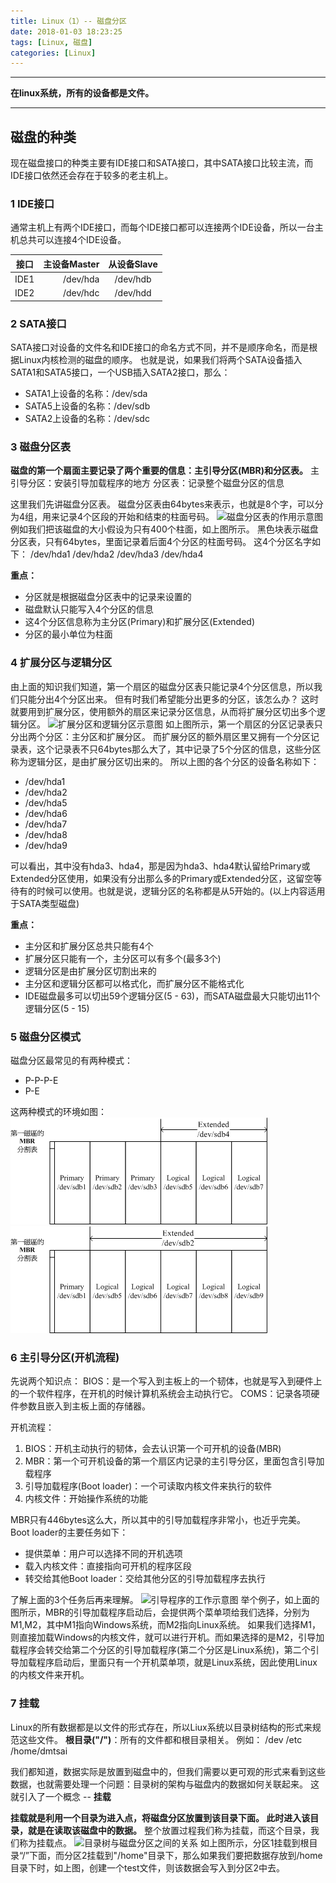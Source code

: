 ```yaml
---
title: Linux（1）-- 磁盘分区
date: 2018-01-03 18:23:25
tags: [Linux, 磁盘]
categories: [Linux]
---
```


------

**在linux系统，所有的设备都是文件。**

------

## 磁盘的种类

现在磁盘接口的种类主要有IDE接口和SATA接口，其中SATA接口比较主流，而IDE接口依然还会存在于较多的老主机上。

### 1 IDE接口
通常主机上有两个IDE接口，而每个IDE接口都可以连接两个IDE设备，所以一台主机总共可以连接4个IDE设备。

| 接口 | 主设备Master | 从设备Slave |
| --------   | -----:  | :----:  |
|IDE1|/dev/hda|/dev/hdb|
|IDE2|/dev/hdc|/dev/hdd|


### 2 SATA接口

SATA接口对设备的文件名和IDE接口的命名方式不同，并不是顺序命名，而是根据Linux内核检测的磁盘的顺序。
也就是说，如果我们将两个SATA设备插入SATA1和SATA5接口，一个USB插入SATA2接口，那么：

 - SATA1上设备的名称：/dev/sda
 - SATA5上设备的名称：/dev/sdb
 - SATA2上设备的名称：/dev/sdc

### 3 磁盘分区表
**磁盘的第一个扇面主要记录了两个重要的信息：主引导分区(MBR)和分区表。**
主引导分区：安装引导加载程序的地方
分区表：记录整个磁盘分区的信息

这里我们先讲磁盘分区表。
磁盘分区表由64bytes来表示，也就是8个字，可以分为4组，用来记录4个区段的开始和结束的柱面号码。
![磁盘分区表的作用示意图](/img/linux_1/p1.png)
例如我们把该磁盘的大小假设为只有400个柱面，如上图所示。
黑色块表示磁盘分区表，只有64bytes，里面记录着后面4个分区的柱面号码。
这4个分区名字如下：
/dev/hda1
/dev/hda2
/dev/hda3
/dev/hda4

**重点：**

 - 分区就是根据磁盘分区表中的记录来设置的
 - 磁盘默认只能写入4个分区的信息
 - 这4个分区信息称为主分区(Primary)和扩展分区(Extended)
 - 分区的最小单位为柱面

### 4 扩展分区与逻辑分区
由上面的知识我们知道，第一个扇区的磁盘分区表只能记录4个分区信息，所以我们只能分出4个分区出来。
但有时我们希望能分出更多的分区，该怎么办？
这时就要用到扩展分区，使用额外的扇区来记录分区信息，从而将扩展分区切出多个逻辑分区。
![扩展分区和逻辑分区示意图](/img/linux_1/p2.png)
如上图所示，第一个扇区的分区记录表只分出两个分区：主分区和扩展分区。
而扩展分区的额外扇区里又拥有一个分区记录表，这个记录表不只64bytes那么大了，其中记录了5个分区的信息，这些分区称为逻辑分区，是由扩展分区切出来的。
所以上图的各个分区的设备名称如下：

 - /dev/hda1
 - /dev/hda2
 - /dev/hda5
 - /dev/hda6
 - /dev/hda7
 - /dev/hda8
 - /dev/hda9

可以看出，其中没有hda3、hda4，那是因为hda3、hda4默认留给Primary或Extended分区使用，如果没有分出那么多的Primary或Extended分区，这留空等待有的时候可以使用。也就是说，逻辑分区的名称都是从5开始的。(以上内容适用于SATA类型磁盘)

**重点：**

 - 主分区和扩展分区总共只能有4个
 - 扩展分区只能有一个，主分区可以有多个(最多3个)
 - 逻辑分区是由扩展分区切割出来的
 - 主分区和逻辑分区都可以格式化，而扩展分区不能格式化
 - IDE磁盘最多可以切出59个逻辑分区(5 - 63)，而SATA磁盘最大只能切出11个逻辑分区(5 - 15)

### 5 磁盘分区模式
磁盘分区最常见的有两种模式：

 - P-P-P-E
 - P-E
 
这两种模式的环境如图：
![PPPE](/img/linux_1/PPPE.gif)
![PE](/img/linux_1/PE.gif)

### 6 主引导分区(开机流程)
先说两个知识点：
BIOS：是一个写入到主板上的一个韧体，也就是写入到硬件上的一个软件程序，在开机的时候计算机系统会主动执行它。
COMS：记录各项硬件参数且嵌入到主板上面的存储器。

开机流程：

 1. BIOS：开机主动执行的韧体，会去认识第一个可开机的设备(MBR)
 2. MBR：第一个可开机设备的第一个扇区内记录的主引导分区，里面包含引导加载程序
 3. 引导加载程序(Boot loader)：一个可读取内核文件来执行的软件
 4. 内核文件：开始操作系统的功能

MBR只有446bytes这么大，所以其中的引导加载程序非常小，也近乎完美。
Boot loader的主要任务如下：

 - 提供菜单：用户可以选择不同的开机选项
 - 载入内核文件：直接指向可开机的程序区段
 - 转交给其他Boot loader：交给其他分区的引导加载程序去执行
 
 了解上面的3个任务后再来理解。
![引导程序的工作示意图](/img/linux_1/p3.gif)
举个例子，如上面的图所示，MBR的引导加载程序启动后，会提供两个菜单项给我们选择，分别为M1,M2，其中M1指向Windows系统，而M2指向Linux系统。
如果我们选择M1，则直接加载Windows的内核文件，就可以进行开机。而如果选择的是M2，引导加载程序会转交给第二个分区的引导加载程序(第二个分区是Linux系统)，第二个引导加载程序启动后，里面只有一个开机菜单项，就是Linux系统，因此使用Linux的内核文件来开机。

### 7 挂载
Linux的所有数据都是以文件的形式存在，所以Liux系统以目录树结构的形式来规范这些文件。
**根目录("/")**：所有的文件都和根目录相关。
例如：
/dev
/etc
/home/dmtsai

我们都知道，数据实际是放置到磁盘中的，但我们需要以更可观的形式来看到这些数据，也就需要处理一个问题：目录树的架构与磁盘内的数据如何关联起来。
这就引入了一个概念 -- **挂载**

**挂载就是利用一个目录为进入点，将磁盘分区放置到该目录下面。
此时进入该目录，就是在读取该磁盘中的数据。**
整个放置过程我们称为挂载，而这个目录，我们称为挂载点。
![目录树与磁盘分区之间的关系](/img/linux_1/p4.png)
如上图所示，分区1挂载到根目录“/”下面，而分区2挂载到"/home"目录下，那么如果我们要把数据存放到/home目录下时，如上图，创建一个test文件，则该数据会写入到分区2中去。
